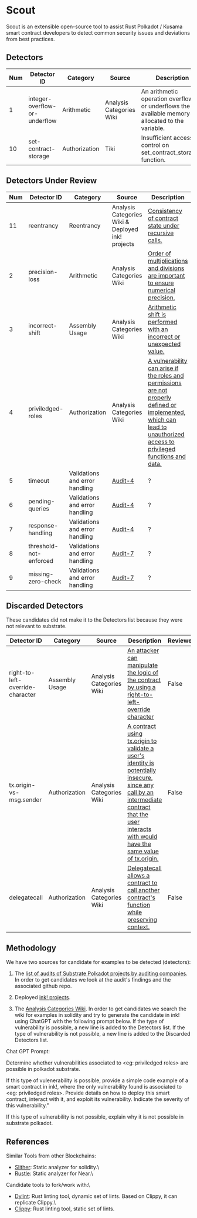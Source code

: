 # Scout

Scout is an extensible open-source tool to assist Rust Polkadot / Kusama smart contract developers to detect common security issues and deviations from best practices.

## Detectors

| Num | Detector ID | Category | Source | Description| Severity | Reviewed |
| ------ | ------ | ------ | ------| ------| ------ | ------ |
| 1 | integer-overflow-or-underflow | Arithmetic | Analysis Categories Wiki | An arithmetic operation overflows or underflows the available memory allocated to the variable. | High | Working vulnerability Agus |
| 10 | set-contract-storage | Authorization | Tiki | Insufficient access control on set_contract_storage() function. | High | Tiki |

## Detectors Under Review

| Num | Detector ID | Category | Source | Description| Severity | Reviewed |
| ------ | ------ | ------ | ------| ------| ------ | ------ |
| 11 | reentrancy | Reentrancy |  Analysis Categories Wiki & Deployed ink! projects |  [Consistency of contract state under recursive calls.](https://github.com/CoinFabrik/web3-grant/tree/main/docs/candidates/potential/reentrancy) | High | Tiki |
| 2 | precision-loss | Arithmetic |  Analysis Categories Wiki |  [Order of multiplications and divisions are important to ensure numerical precision.](https://gitlab.com/coinfabrik-private/web3-grant/scout/-/wikis/Scout/Detectors/Precision-Loss) | High | False |
| 3 | incorrect-shift | Assembly Usage |  Analysis Categories Wiki |  [Arithmetic shift is performed with an incorrect or unexpected value.](https://gitlab.com/coinfabrik-private/web3-grant/scout/-/wikis/Scout/Detectors/Incorrect-shift) | High | False |
| 4 | priviledged-roles | Authorization |  Analysis Categories Wiki |  [A vulnerability can arise if the roles and permissions are not properly defined or implemented, which can lead to unauthorized access to privileged functions and data.](https://gitlab.com/coinfabrik-private/web3-grant/scout/-/wikis/Scout/Detectors/Priviledged-roles) | ? | False |
| 5 | timeout | Validations and error handling |  [Audit-4](https://blog.quarkslab.com/resources/2022-02-27-xcmv2-audit/21-12-908-REP.pdf) |  ? | ? | False |
| 6 | pending-queries | Validations and error handling |  [Audit-4](https://blog.quarkslab.com/resources/2022-02-27-xcmv2-audit/21-12-908-REP.pdf) |  ? | ? | False |
| 7 | response-handling | Validations and error handling |  [Audit-4](https://blog.quarkslab.com/resources/2022-02-27-xcmv2-audit/21-12-908-REP.pdf) | ? | ? | False |
| 8 | threshold-not-enforced | Validations and error handling |  [Audit-7](https://raw.githubusercontent.com/parallel-finance/auditing-report/main/Halborn_Parallel_fi_Loans_Pallet_Substrate_Pallet_Security_Audit_Report_Final.pdf) | ? | ? | False |
| 9 | missing-zero-check | Validations and error handling |  [Audit-7](https://raw.githubusercontent.com/parallel-finance/auditing-report/main/Halborn_Parallel_fi_Loans_Pallet_Substrate_Pallet_Security_Audit_Report_Final.pdf) | ? | ? | False |


## Discarded Detectors

These candidates did not make it to the Detectors list because they were not relevant to substrate.

| Detector ID | Category | Source | Description| Reviewed |
| ------ | ------ | ------ | ------ | ------ |
| right-to-left-override-character | Assembly Usage |  Analysis Categories Wiki |  [An attacker can manipulate the logic of the contract by using a right-to-left-override character](banana) | False |
| tx.origin-vs-msg.sender | Authorization |  Analysis Categories Wiki |  [A contract using tx.origin to validate a user's identity is potentially insecure, since any call by an intermediate contract that the user interacts with would have the same value of tx.origin.](https://gitlab.com/coinfabrik-private/web3-grant/scout/-/wikis/Scout/Discarded-Detectors/Tx.origin-vs-msg.sender) | False |
| delegatecall | Authorization |  Analysis Categories Wiki | [Delegatecall allows a contract to call another contract's function while preserving context.](https://gitlab.com/coinfabrik-private/web3-grant/scout/-/wikis/Scout/Discarded-Detectors/Delegatecall) | False |

## Methodology

We have two sources for candidate for examples to be detected (detectors):

1. The [list of audits of Substrate Polkadot projects by auditing companies](https://docs.google.com/spreadsheets/d/1xQ-RTui38vTAXKIbBOLZmbUEvHjTGrbdRvbG12c7n-8/edit#gid=0). In order to get candidates we look at the audit's findings and the associated github repo.

2. Deployed [ink! projects](https://docs.google.com/spreadsheets/d/19fVqHwQwfhWUBfHppiEnr9yJ9Ep-qr_czGSSkTvKn5E/edit?usp=share_link).

3. The [Analysis Categories Wiki](https://gitlab.com/coinfabrik-private/coinfabrik-wiki/-/wikis/Auditing/Analyses). In order to get candidates we search the wiki for examples in solidity and try to generate the candidate in ink! using ChatGPT with the following prompt below. If the type of vulnerability is possible, a new line is added to the Detectors list. If the type of vulnerability is not possible, a new line is added to the Discarded Detectors list.

Chat GPT Prompt:

Determine whether vulnerabilities associated to <eg: priviledged roles> are possible in polkadot substrate.

If this type of vulenerability is possible, provide a simple code example of a smart contract in ink!, where the only vulnerability found is associated to <eg: priviledged roles>. Provide details on how to deploy this smart contract, interact with it, and exploit its vulnerability. Indicate the severity of this vulnerability."

If this type of vulnerability is not possible, explain why it is not possible in substrate polkadot.


## References

Similar Tools from other Blockchains:
- [Slither](https://github.com/crytic/slither): Static analyzer for solidity.\
- [Rustle](https://github.com/blocksecteam/rustle): Static analyzer for Near.\

Candidate tools to fork/work with:\
- [Dylint](https://github.com/trailofbits/dylint): Rust linting tool, dynamic set of lints. Based on Clippy, it can replicate Clippy.\
- [Clippy](https://github.com/rust-lang/rust-clippy): Rust linting tool, static set of lints.



